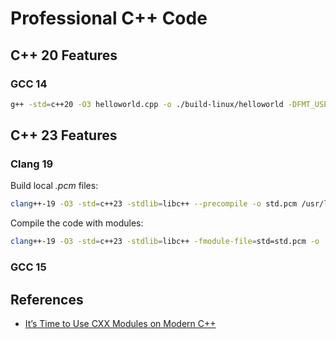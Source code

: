 # Professional C++ Code

## C++ 20 Features

### GCC 14

```bash
g++ -std=c++20 -O3 helloworld.cpp -o ./build-linux/helloworld -DFMT_USE_NONTYPE_TEMPLATE_PARAMETERS=1
```

## C++ 23 Features

### Clang 19

Build local _.pcm_ files:

```bash
clang++-19 -O3 -std=c++23 -stdlib=libc++ --precompile -o std.pcm /usr/lib/llvm-19/share/libc++/v1/std.cppm
```

Compile the code with modules:

```bash
clang++-19 -O3 -std=c++23 -stdlib=libc++ -fmodule-file=std=std.pcm -o ./build-linux/helloworld std.pcm ./helloworld.cpp
```

### GCC 15

## References

- [It’s Time to Use CXX Modules on Modern C++](https://igormcoelho.medium.com/its-time-to-use-cxx-modules-on-modern-c-41a574b77e83)